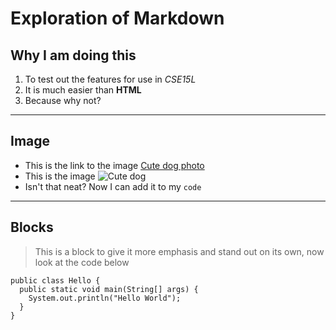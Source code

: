 # Exploration of Markdown

## Why I am doing this
1. To test out the features for use in *CSE15L*
2. It is much easier than **HTML**
3. Because why not?

---

## Image
* This is the link to the image [Cute dog photo](https://www.google.com/url?sa=i&url=https%3A%2F%2Fwww.goodhousekeeping.com%2Flife%2Fpets%2Fg4531%2Fcutest-dog-breeds%2F&psig=AOvVaw3j9aGoFvIU8gGQ5VXa43N4&ust=1673635927067000&source=images&cd=vfe&ved=0CA8QjRxqFwoTCPjomOnZwvwCFQAAAAAdAAAAABAD)
* This is the image ![Cute dog](https://hips.hearstapps.com/hmg-prod.s3.amazonaws.com/images/dog-puppy-on-garden-royalty-free-image-1586966191.jpg?crop=1.00xw:0.669xh;0,0.190xh&resize=640:*)
* Isn't that neat? Now I can add it to my `code`

---

## Blocks
> This is a block to give it more emphasis and stand out on its own, now look at the code below
```
public class Hello {
  public static void main(String[] args) {
    System.out.println("Hello World");
  }
}
```
